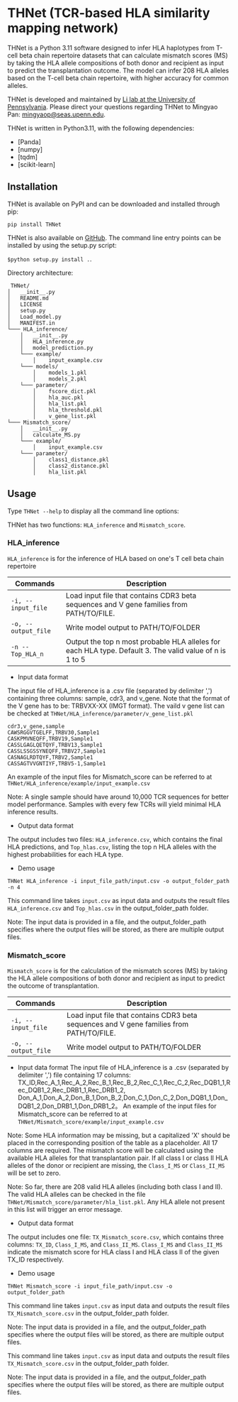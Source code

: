 # THNet (TCR-based HLA similarity mapping network)
THNet is a Python 3.11 software designed to infer HLA haplotypes from T-cell beta chain repertoire datasets that can calculate mismatch scores (MS) by taking the HLA allele compositions of both donor and recipient as input to predict the transplantation outcome. The model can infer 208 HLA alleles based on the T-cell beta chain repertoire, with higher accuracy for common alleles. 

THNet is developed and maintained by [Li lab at the University of Pennsylvania](https://lilab-utsw.org). Please direct your questions regarding THNet to Mingyao Pan: mingyaop@seas.upenn.edu.

THNet is written in Python3.11, with the following dependencies:

- [Panda]
- [numpy]
- [tqdm]
- [scikit-learn]

## Installation
THNet is available on PyPI and can be downloaded and installed through pip:

 ```pip install THNet```

THNet is also available on [GitHub](https://github.com/Mia-yao/THNet/tree/main). The command line entry points can be installed by using the setup.py script:

 ```$python setup.py install .```.

 Directory architecture:
```
 THNet/
│   __init__.py
│   README.md
│   LICENSE
│   setup.py
│   Load_model.py
│   MANIFEST.in
└─── HLA_inference/
    │   __init__.py
    │   HLA_inference.py
    │   model_prediction.py
    └─── example/
        │    input_example.csv
    └─── models/   
        │    models_1.pkl  
        │    models_2.pkl 
    └─── parameter/
        │    fscore_dict.pkl
        │    hla_auc.pkl
        │    hla_list.pkl
        │    hla_threshold.pkl      
        │    v_gene_list.pkl
└─── Mismatch_score/
    │   __init__.py
    │   calculate_MS.py
    └─── example/
        │    input_example.csv
    └─── parameter/   
        │    class1_distance.pkl  
        │    class2_distance.pkl 
        │    hla_list.pkl 
```

## Usage

Type `THNet --help` to display all the command line options:

THNet has two functions: `HLA_inference` and `Mismatch_score`. 

### HLA_inference
`HLA_inference` is for the inference of HLA based on one's T cell beta chain repertoire

|Commands|Description|
|--|--|
|`-i, --input_file`|Load input file that contains CDR3 beta sequences and V gene families from PATH/TO/FILE.| 
|`-o, --output_file`|Write model output to PATH/TO/FOLDER|
|`-n --Top_HLA_n`|Output the top n most probable HLA alleles for each HLA type. Default 3. The valid value of n is 1 to 5|

* Input data format
  
The input file of HLA_inference is a .csv file (separated by delimiter ',') containing three columns: sample, cdr3, and v_gene. Note that the format of the V gene has to be: TRBVXX-XX (IMGT format). The vaild v gene list can be checked at `THNet/HLA_inference/parameter/v_gene_list.pkl`
```
cdr3,v_gene,sample
CAWSRGGVTGELFF,TRBV30,Sample1
CASKPMVNEQFF,TRBV19,Sample1
CASSLGAGLQETQYF,TRBV13,Sample1
CASSLSSGSSYNEQFF,TRBV27,Sample1
CASNAGLRDTQYF,TRBV2,Sample1
CASSAGTVVGNTIYF,TRBV5-1,Sample1
```
An example of the input files for Mismatch_score can be referred to at `THNet/HLA_inference/example/input_example.csv`

Note: A single sample should have around 10,000 TCR sequences for better model performance. Samples with every few TCRs will yield minimal HLA inference results. 

* Output data format
  
The output includes two files: `HLA_inference.csv`, which contains the final HLA predictions, and `Top_hlas.csv`, listing the top n HLA alleles with the highest probabilities for each HLA type.

* Demo usage
  
`THNet HLA_inference -i input_file_path/input.csv -o output_folder_path -n 4`

This command line takes `input.csv` as input data and outputs the result files `HLA_inference.csv` and `Top_hlas.csv` in the output_folder_path folder.

Note: The input data is provided in a file, and the output_folder_path specifies where the output files will be stored, as there are multiple output files.

### Mismatch_score
`Mismatch_score` is for the calculation of the mismatch scores (MS) by taking the HLA allele compositions of both donor and recipient as input to predict the outcome of transplantation.

|Commands|Description|
|--|--|
|`-i, --input_file`|Load input file that contains CDR3 beta sequences and V gene families from PATH/TO/FILE.| 
|`-o, --output_file`|Write model output to PATH/TO/FOLDER|

* Input data format
The input file of HLA_inference is a .csv (separated by delimiter ',') file containing 17 columns: TX_ID,Rec_A_1,Rec_A_2,Rec_B_1,Rec_B_2,Rec_C_1,Rec_C_2,Rec_DQB1_1,Rec_DQB1_2,Rec_DRB1_1,Rec_DRB1_2,
Don_A_1,Don_A_2,Don_B_1,Don_B_2,Don_C_1,Don_C_2,Don_DQB1_1,Don_DQB1_2,Don_DRB1_1,Don_DRB1_2。
An example of the input files for Mismatch_score can be referred to at `THNet/Mismatch_score/example/input_example.csv`

Note: Some HLA information may be missing, but a capitalized 'X' should be placed in the corresponding position of the table as a placeholder. All 17 columns are required. The mismatch score will be calculated using the available HLA alleles for that transplantation pair. If all class I or class II HLA alleles of the donor or recipient are missing, the `Class_I_MS` or `Class_II_MS` will be set to zero.

Note: So far, there are 208 valid HLA alleles (including both class I and II). The valid HLA alleles can be checked in the file `THNet/Mismatch_score/parameter/hla_list.pkl`. Any HLA allele not present in this list will trigger an error message.

* Output data format
  
The output includes one file: `TX_Mismatch_score.csv`, which contains three columns: `TX_ID`,	`Class_I_MS`, and `Class_II_MS`. `Class_I_MS` and `Class_II_MS` indicate the mismatch score for HLA class I and HLA class II of the given TX_ID respectively.

* Demo usage
  
`THNet Mismatch_score -i input_file_path/input.csv -o output_folder_path`

This command line takes `input.csv` as input data and outputs the result files `TX_Mismatch_score.csv` in the output_folder_path folder.

Note: The input data is provided in a file, and the output_folder_path specifies where the output files will be stored, as there are multiple output files.

This command line takes `input.csv` as input data and outputs the result files `TX_Mismatch_score.csv` in the output_folder_path folder.

Note: The input data is provided in a file, and the output_folder_path specifies where the output files will be stored, as there are multiple output files.
